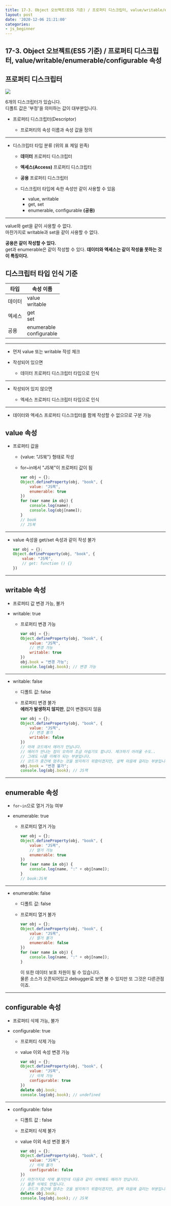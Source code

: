 ```yaml
---
title: 17-3. Object 오브젝트(ES5 기준) / 프로퍼티 디스크립터, value/writable/enumerable/configurable 속성
layout: post
date: '2020-12-06 21:21:00'
categories:
- js_beginner
---
```


## 17-3. Object 오브젝트(ES5 기준) / 프로퍼티 디스크립터, value/writable/enumerable/configurable 속성

## 프로퍼티 디스크립터

![](/static/img/script/image247.jpg)

6개의 디스크립터가 있습니다.  
디폴트 값은 '부정'을 의미하는 값이 대부분입니다.

* 프로퍼티 디스크립터(Descriptor)

    * 프로퍼티의 속성 이름과 속성 값을 정의
    
---

* 디스크립터 타입 분류 (위의 표 제일 왼족)

    * **데이터** 프로퍼티 디스크립터
    * **엑세스(Access)** 프로퍼티 디스크립터
    * **공용** 프로퍼티 디스크립터
    * 디스크립터 타입에 속한 속성만 같이 사용할 수 있음
        
        * value, writable  
        * get, set  
        * enumerable, configurable **(공용)**
    
---

value와 get을 같이 사용할 수 없다.  
마찬가지로 writable과 set을 같이 사용할 수 없다.  

**공용은 같이 작성할 수 있다.**  
get과 enumerable은 같이 작성할 수 있다.
**데이터와 엑세스는 같이 작성을 못하는 것이 특징이다.**

## 디스크립터 타입 인식 기준

|타입|속성 이름|
|---|--------|
|데이터|value <br> writable|
|엑세스|get <br> set|
|공용|enumerable <br> configurable|

---

* 먼저 value 또는 writable 작성 체크
* 작성되어 있으면

    * 데이터 프로퍼티 디스크립터 타입으로 인식
    
---

* 작성되어 있지 않으면

    * 엑세스 프로퍼티 디스크립터 타입으로 인식
    
---

* 데이터와 엑세스 프로퍼티 디스크립터를 함께 작성할 수 없으므로 구분 가능

## value 속성

* 프로퍼티 값을

    * {value: "JS북"} 형태로 작성
    * for~in에서 "JS북"이 프로퍼티 값이 됨
    
        ```javascript
        var obj = {};
        Object.defineProperty(obj, "book", {
            value: "JS북",
            enumerable: true
        })
        for (var name in obj) {
            console.log(name);
            console.log(obj[name]);
        }
        // book
        // JS북
        ```
    
---

* value 속성을 get/set 속성과 같이 작성 불가

    ```javascript
    var obj = {};
    Object.defineProperty(obj, "book", {
        value: "JS북",
        // get: function () {}
    })
    ```
  
---

## writable 속성

* 프로퍼티 값 변경 가능, 불가
* writable: true

    * 프로퍼티 변경 가능
    
        ```javascript
        var obj = {};
        Object.defineProperty(obj, "book", {
            value: "JS책",
            // 변경 가능
            writable: true
        })
        obj.book = "변경 가능";
        console.log(obj.book); // 변경 가능
        ```
    
---

* writable: false

    * 디폴트 값: false
    * 프로퍼티 변경 불가  
      **에러가 발생하지 않지만**, 값이 변경되지 않음

        ```javascript
        var obj = {};
        Object.defineProperty(obj, "book", {
            value: "JS책",
            // 변경 불가
            writable: false
        })
        // 아래 코드에서 에러가 안납니다.
        // 에러가 안나는 점이 오히려 조금 아쉽기도 합니다. 체크하기 어려울 수도..
        // 그래도 나름 이해가 되는 부분입니다.
        // 코드가 중간에 멈추는 것을 방지하기 위함이겠지만, 살짝 마음에 걸리는 부분입니다.
        obj.book = "변경 불가";
        console.log(obj.book); // JS책
        ```
      
---

## enumerable 속성

* `for~in`으로 열거 가능 여부
* enumerable: true

    * 프로퍼티 열거 가능
    
        ```javascript
        var obj = {};
        Object.defineProperty(obj, "book", {
            value: "JS북",
            // 열거 가능
            enumerable: true
        })
        for (var name in obj) {
            console.log(name, ":" + obj[name]);
        }
        // book:JS북
        ```
    
---

* enumerable: false

    * 디폴트 값: false
    * 프로퍼티 열거 불가

        ```javascript
        var obj = {};
        Object.defineProperty(obj, "book", {
            value: "JS북",
            // 열거 불가
            enumerable: false
        })
        for (var name in obj) {
            console.log(name, ":" + obj[name]);
        }
        ```
      
        이 또한 데이터 보호 차원이 될 수 있습니다.  
        물론 소스가 오픈되어있고 debugger로 보면 볼 수 있지만 또 그것은 다른관점이죠.
      
---

## configurable 속성

* 프로퍼티 삭제 가능, 불가
* configurable: true

    * 프로퍼티 삭제 가능
    * value 이외 속성 변경 가능
    
        ```javascript
        var obj = {};
        Object.defineProperty(obj, "book", {
            value: "JS북",
            // 삭제 가능
            configurable: true
        })
        delete obj.book;
        console.log(obj.book); // undefined
        ```
    
---
* configurable: false

    * 디폴트 값 : false
    * 프로퍼티 삭제 불가
    * value 이외 속성 변경 불가

        ```javascript
        var obj = {};
        Object.defineProperty(obj, "book", {
            value: "JS북",
            // 삭제 불가
            configurable: false
        })
        // 마찬가지로 삭제 불가인데 다음과 같이 삭제해도 에러가 안납니다.
        // 물론 삭제도 안됩니다.
        // 코드가 중간에 멈추는 것을 방지하기 위함이겠지만, 살짝 마음에 걸리는 부분입니다.
        delete obj.book;
        console.log(obj.book); // JS북
        ```